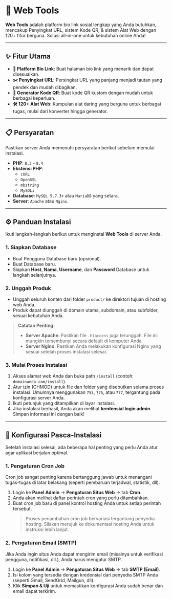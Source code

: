 # 🚀 Web Tools

[](https://www.php.net/)
[](https://www.mysql.com/)
[](https://www.google.com/search?q=LICENSE)

**Web Tools** adalah platform bio link sosial lengkap yang Anda butuhkan, mencakup Penyingkat URL, sistem Kode QR, & sistem Alat Web dengan 120+ fitur berguna. Solusi all-in-one untuk kebutuhan online Anda\!

-----

## ✨ Fitur Utama

  - **🔗 Platform Bio Link**: Buat halaman bio link yang menarik dan dapat disesuaikan.
  - **✂️ Penyingkat URL**: Persingkat URL yang panjang menjadi tautan yang pendek dan mudah dibagikan.
  - **📱 Generator Kode QR**: Buat kode QR kustom dengan mudah untuk berbagai keperluan.
  - **🛠️ 120+ Alat Web**: Kumpulan alat daring yang berguna untuk berbagai tugas, mulai dari konverter hingga generator.

-----

## 📋 Persyaratan

Pastikan server Anda memenuhi persyaratan berikut sebelum memulai instalasi.

  - **PHP**: `8.3` - `8.4`
  - **Ekstensi PHP**:
      - `cURL`
      - `OpenSSL`
      - `mbstring`
      - `MySQLi`
  - **Database**: `MySQL 5.7.3+` atau `MariaDB` yang setara.
  - **Server**: `Apache` atau `Nginx`.

-----

## ⚙️ Panduan Instalasi

Ikuti langkah-langkah berikut untuk menginstal **Web Tools** di server Anda.

### 1\. Siapkan Database

  - Buat Pengguna Database baru (opsional).
  - Buat Database baru.
  - Siapkan **Host**, **Nama**, **Username**, dan **Password** Database untuk langkah selanjutnya.

### 2\. Unggah Produk

  - Unggah seluruh konten dari folder `product/` ke direktori tujuan di hosting web Anda.
  - Produk dapat diunggah di domain utama, subdomain, atau subfolder, sesuai kebutuhan Anda.

> **Catatan Penting:**
>
>   - **Server Apache**: Pastikan file `.htaccess` juga terunggah. File ini mungkin tersembunyi secara default di komputer Anda.
>   - **Server Nginx**: Pastikan Anda melakukan konfigurasi Nginx yang sesuai setelah proses instalasi selesai.

### 3\. Mulai Proses Instalasi

1.  Akses alamat web Anda dan buka path `/install` (contoh: `domainanda.com/install`).
2.  Atur izin (CHMOD) untuk file dan folder yang disebutkan selama proses instalasi. Umumnya menggunakan `755`, `775`, atau `777`, tergantung pada konfigurasi server Anda.
3.  Ikuti petunjuk yang ditampilkan di layar instalasi.
4.  Jika instalasi berhasil, Anda akan melihat **kredensial login admin**. Simpan informasi ini dengan baik\!

-----

## 🔧 Konfigurasi Pasca-Instalasi

Setelah instalasi selesai, ada beberapa hal penting yang perlu Anda atur agar aplikasi berjalan optimal.

### 1\. Pengaturan Cron Job

Cron job sangat penting karena bertanggung jawab untuk menangani tugas-tugas di latar belakang (seperti pembaruan terjadwal, statistik, dll).

1.  Login ke **Panel Admin** -\> **Pengaturan Situs Web** -\> tab **Cron**.
2.  Anda akan melihat daftar perintah cron yang perlu ditambahkan.
3.  Buat cron job baru di panel kontrol hosting Anda untuk setiap perintah tersebut.
    > Proses penambahan cron job bervariasi tergantung penyedia hosting. Silakan merujuk ke dokumentasi hosting Anda untuk instruksi lebih lanjut.

### 2\. Pengaturan Email (SMTP)

Jika Anda ingin situs Anda dapat mengirim email (misalnya untuk verifikasi pengguna, notifikasi, dll.), Anda harus mengatur SMTP.

1.  Login ke **Panel Admin** -\> **Pengaturan Situs Web** -\> tab **SMTP (Email)**.
2.  Isi kolom yang tersedia dengan kredensial dari penyedia SMTP Anda (seperti Gmail, SendGrid, Mailgun, dll).
3.  Klik **Simpan & Uji** untuk memastikan konfigurasi Anda sudah benar dan email dapat terkirim.